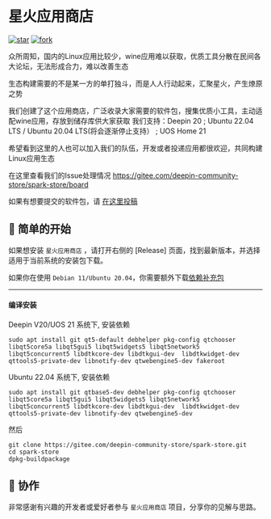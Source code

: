 #  星火应用商店
[![star](https://gitee.com/deepin-community-store/spark-store/badge/star.svg?theme=gvp)](https://gitee.com/deepin-community-store/spark-store/stargazers)  [![fork](https://gitee.com/deepin-community-store/spark-store/badge/fork.svg?theme=gvp)](https://gitee.com/deepin-community-store/spark-store/members)

众所周知，国内的Linux应用比较少，wine应用难以获取，优质工具分散在民间各大论坛，无法形成合力，难以改善生态

生态构建需要的不是某一方的单打独斗，而是人人行动起来，汇聚星火，产生燎原之势

我们创建了这个应用商店，广泛收录大家需要的软件包，搜集优质小工具，主动适配wine应用，存放到储存库供大家获取
我们支持：Deepin 20 ; Ubuntu 22.04 LTS / Ubuntu 20.04 LTS(将会逐渐停止支持） ; UOS Home 21

希望看到这里的人也可以加入我们的队伍，开发或者投递应用都很欢迎，共同构建Linux应用生态

在这里查看我们的Issue处理情况 https://gitee.com/deepin-community-store/spark-store/board

如果有想要提交的软件包，请 [在这里投稿](https://upload.deepinos.org/index)


## 🙌 简单的开始

如果想安装 `星火应用商店` ，请打开右侧的 [Release] 页面，找到最新版本，并选择适用于当前系统的安装包下载。

如果你在使用 `Debian 11/Ubuntu 20.04`，你需要额外下载[依赖补充包](https://code.gitlink.org.cn/shenmo7192/spark-store-dependencies/raw/branch/master/spark-store-dependencies-kylin.zip)

---
#### 编译安装


Deepin V20/UOS 21 系统下, 安装依赖

```shell
sudo apt install git qt5-default debhelper pkg-config qtchooser libqt5core5a libqt5gui5 libqt5widgets5 libqt5network5 libqt5concurrent5 libdtkcore-dev libdtkgui-dev  libdtkwidget-dev qttools5-private-dev libnotify-dev qtwebengine5-dev fakeroot

```

Ubuntu 22.04 系统下, 安装依赖
```shell
sudo apt install git qtbase5-dev debhelper pkg-config qtchooser libqt5core5a libqt5gui5 libqt5widgets5 libqt5network5 libqt5concurrent5 libdtkcore-dev libdtkgui-dev  libdtkwidget-dev qttools5-private-dev libnotify-dev qtwebengine5-dev

```

然后
```shell
git clone https://gitee.com/deepin-community-store/spark-store.git
cd spark-store
dpkg-buildpackage
```



## 🚀 协作

非常感谢有兴趣的开发者或爱好者参与 `星火应用商店` 项目，分享你的见解与思路。
